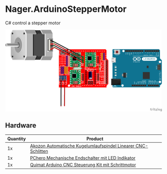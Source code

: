 # Nager.ArduinoStepperMotor
C# control a stepper motor



![Fritzing](doc/ConnectionDiagram.png)



## Hardware

Quantity | Product | 
--- | --- | 
1x | [Akozon Automatische Kugelumlaufspindel Linearer CNC-Schlitten](https://amzn.to/2uOP0eR) |
1x | [PChero Mechanische Endschalter mit LED Indikator](https://amzn.to/2UIAZh4) |
1x | [Quimat Arduino CNC Steuerung Kit mit Schrittmotor](https://amzn.to/2I4SG4M) |
